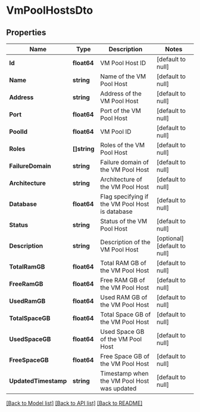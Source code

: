 # VmPoolHostsDto

## Properties
Name | Type | Description | Notes
------------ | ------------- | ------------- | -------------
**Id** | **float64** | VM Pool Host ID | [default to null]
**Name** | **string** | Name of the VM Pool Host | [default to null]
**Address** | **string** | Address of the VM Pool Host | [default to null]
**Port** | **float64** | Port of the VM Pool Host | [default to null]
**PoolId** | **float64** | VM Pool ID | [default to null]
**Roles** | **[]string** | Roles of the VM Pool Host | [default to null]
**FailureDomain** | **string** | Failure domain of the VM Pool Host | [default to null]
**Architecture** | **string** | Architecture of the VM Pool Host | [default to null]
**Database** | **float64** | Flag specifying if the VM Pool Host is database | [default to null]
**Status** | **string** | Status of the VM Pool Host | [default to null]
**Description** | **string** | Description of the VM Pool Host | [optional] [default to null]
**TotalRamGB** | **float64** | Total RAM GB of the VM Pool Host | [default to null]
**FreeRamGB** | **float64** | Free RAM GB of the VM Pool Host | [default to null]
**UsedRamGB** | **float64** | Used RAM GB of the VM Pool Host | [default to null]
**TotalSpaceGB** | **float64** | Total Space GB of the VM Pool Host | [default to null]
**UsedSpaceGB** | **float64** | Used Space GB of the VM Pool Host | [default to null]
**FreeSpaceGB** | **float64** | Free Space GB of the VM Pool Host | [default to null]
**UpdatedTimestamp** | **string** | Timestamp when the VM Pool Host was updated | [default to null]

[[Back to Model list]](../README.md#documentation-for-models) [[Back to API list]](../README.md#documentation-for-api-endpoints) [[Back to README]](../README.md)

